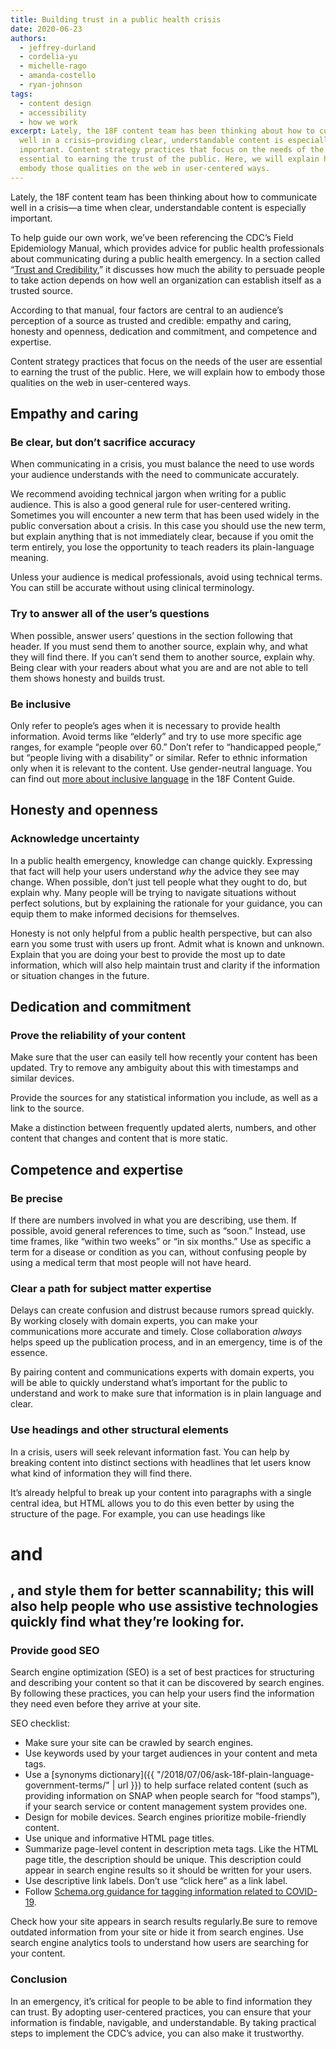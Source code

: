 ```yaml
---
title: Building trust in a public health crisis
date: 2020-06-23
authors:
  - jeffrey-durland
  - cordelia-yu
  - michelle-rago
  - amanda-costello
  - ryan-johnson
tags:
  - content design
  - accessibility
  - how we work
excerpt: Lately, the 18F content team has been thinking about how to communicate
  well in a crisis—providing clear, understandable content is especially
  important. Content strategy practices that focus on the needs of the user are
  essential to earning the trust of the public. Here, we will explain how to
  embody those qualities on the web in user-centered ways.
---
```

Lately, the 18F content team has been thinking about how to communicate well in a crisis—a time when clear, understandable content is especially important.

To help guide our own work, we’ve been referencing the CDC’s Field Epidemiology Manual, which provides advice for public health professionals about communicating during a public health emergency. In a section called “[Trust and Credibility](https://www.cdc.gov/eis/field-epi-manual/chapters/Communicating-Investigation.html#anchor_1543608940),” it discusses how much the ability to persuade people to take action depends on how well an organization can establish itself as a trusted source.

According to that manual, four factors are central to an audience’s perception of a source as trusted and credible: empathy and caring, honesty and openness, dedication and commitment, and competence and expertise.

Content strategy practices that focus on the needs of the user are essential to earning the trust of the public. Here, we will explain how to embody those qualities on the web in user-centered ways.

## Empathy and caring

### Be clear, but don’t sacrifice accuracy

When communicating in a crisis, you must balance the need to use words your audience understands with the need to communicate accurately.

We recommend avoiding technical jargon when writing for a public audience. This is also a good general rule for user-centered writing. Sometimes you will encounter a new term that has been used widely in the public conversation about a crisis. In this case you should use the new term, but explain anything that is not immediately clear, because if you omit the term entirely, you lose the opportunity to teach readers its plain-language meaning.

Unless your audience is medical professionals, avoid using technical terms. You can still be accurate without using clinical terminology.

### Try to answer all of the user’s questions

When possible, answer users’ questions in the section following that header. If you must send them to another source, explain why, and what they will find there. If you can’t send them to another source, explain why. Being clear with your readers about what you are and are not able to tell them shows honesty and builds trust.

### Be inclusive

Only refer to people’s ages when it is necessary to provide health information. Avoid terms like “elderly” and try to use more specific age ranges, for example “people over 60.” Don’t refer to “handicapped people,” but “people living with a disability” or similar. Refer to ethnic information only when it is relevant to the content. Use gender-neutral language. You can find out [more about inclusive language](https://content-guide.18f.gov/inclusive-language/) in the 18F Content Guide.

## Honesty and openness

### Acknowledge uncertainty

In a public health emergency, knowledge can change quickly. Expressing that fact will help your users understand *why* the advice they see may change. When possible, don’t just tell people what they ought to do, but explain why. Many people will be trying to navigate situations without perfect solutions, but by explaining the rationale for your guidance, you can equip them to make informed decisions for themselves.

Honesty is not only helpful from a public health perspective, but can also earn you some trust with users up front. Admit what is known and unknown. Explain that you are doing your best to provide the most up to date information, which will also help maintain trust and clarity if the information or situation changes in the future.

## Dedication and commitment

### Prove the reliability of your content

Make sure that the user can easily tell how recently your content has been updated. Try to remove any ambiguity about this with timestamps and similar devices.

Provide the sources for any statistical information you include, as well as a link to the source.

Make a distinction between frequently updated alerts, numbers, and other content that changes and content that is more static.

## Competence and expertise

### Be precise

If there are numbers involved in what you are describing, use them. If possible, avoid general references to time, such as “soon.” Instead, use time frames, like “within two weeks” or “in six months.” Use as specific a term for a disease or condition as you can, without confusing people by using a medical term that most people will not have heard.

### Clear a path for subject matter expertise

Delays can create confusion and distrust because rumors spread quickly. By working closely with domain experts, you can make your communications more accurate and timely. Close collaboration *always* helps speed up the publication process, and in an emergency, time is of the essence.

By pairing content and communications experts with domain experts, you will be able to quickly understand what’s important for the public to understand and work to make sure that information is in plain language and clear.

### Use headings and other structural elements

In a crisis, users will seek relevant information fast. You can help by breaking content into distinct sections with headlines that let users know what kind of information they will find there.

It’s already helpful to break up your content into paragraphs with a single central idea, but HTML allows you to do this even better by using the structure of the page. For example, you can use headings like <H1> and <H2>, and style them for better scannability; this will also help people who use assistive technologies quickly find what they’re looking for.

### Provide good SEO

Search engine optimization (SEO) is a set of best practices for structuring and describing your content so that it can be discovered by search engines. By following these practices, you can help your users find the information they need even before they arrive at your site.

SEO checklist:

* Make sure your site can be crawled by search engines.
* Use keywords used by your target audiences in your content and meta tags.
* Use a [synonyms dictionary]({{ "/2018/07/06/ask-18f-plain-language-government-terms/" | url }}) to help surface related content (such as providing information on SNAP when people search for “food stamps”), if your search service or content management system provides one.
* Design for mobile devices. Search engines prioritize mobile-friendly content.
* Use unique and informative HTML page titles.
* Summarize page-level content in description meta tags. Like the HTML page title, the description should be unique. This description could appear in search engine results so it should be written for your users.
* Use descriptive link labels. Don’t use “click here” as a link label.
* Follow [Schema.org guidance for tagging information related to COVID-19](https://digital.gov/2020/05/11/experimenting-with-specialannouncement-markup/).

Check how your site appears in search results regularly.Be sure to remove outdated information from your site or hide it from search engines. Use search engine analytics tools to understand how users are searching for your content.

### Conclusion

In an emergency, it’s critical for people to be able to find information they can trust. By adopting user-centered practices, you can ensure that your information is findable, navigable, and understandable. By taking practical steps to implement the CDC’s advice, you can also make it trustworthy.

